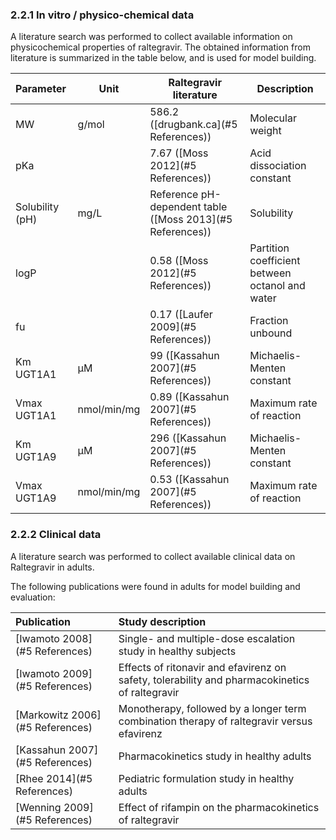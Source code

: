 ### 2.2.1 In vitro / physico-chemical data

A literature search was performed to collect available information on physicochemical properties of raltegravir. The obtained information from literature is summarized in the table below, and is used for model building.

| **Parameter**   | **Unit**    | **Raltegravir literature**                                  | **Description**                                 |
| :-------------- | ----------- | ----------------------------------------------------------- | ----------------------------------------------- |
| MW              | g/mol       | 586.2 ([drugbank.ca](#5 References))                       | Molecular weight                                |
| pKa             |             | 7.67 ([Moss 2012](#5 References))                          | Acid dissociation constant                      |
| Solubility (pH) | mg/L        | Reference pH-dependent table  ([Moss 2013](#5 References)) | Solubility                                      |
| logP            |             | 0.58 ([Moss 2012](#5 References))                          | Partition coefficient between octanol and water |
| fu              |             | 0.17 ([Laufer 2009](#5 References))                        | Fraction unbound                                |
| Km UGT1A1       | µM          | 99 ([Kassahun 2007](#5 References))                        | Michaelis-Menten constant                       |
| Vmax UGT1A1     | nmol/min/mg | 0.89 ([Kassahun 2007](#5 References))                      | Maximum rate of reaction                        |
| Km UGT1A9       | µM          | 296 ([Kassahun 2007](#5 References))                       | Michaelis-Menten constant                       |
| Vmax UGT1A9     | nmol/min/mg | 0.53 ([Kassahun 2007](#5 References))                      | Maximum rate of reaction                        |

### 2.2.2 Clinical data

A literature search was performed to collect available clinical data on Raltegravir in adults. 

The following publications were found in adults for model building and evaluation:

| Publication                       | Study description                                            |
| :-------------------------------- | :----------------------------------------------------------- |
| [Iwamoto 2008](#5 References)   | Single- and multiple-dose escalation study in healthy subjects |
| [Iwamoto 2009](#5 References)   | Effects of ritonavir and efavirenz on safety, tolerability and pharmacokinetics of raltegravir |
| [Markowitz 2006](#5 References) | Monotherapy, followed by a longer term combination therapy of raltegravir versus efavirenz |
| [Kassahun 2007](#5 References)  | Pharmacokinetics study in healthy adults                     |
| [Rhee 2014](#5 References)      | Pediatric formulation study in healthy adults                |
| [Wenning 2009](#5 References)   | Effect of rifampin on the pharmacokinetics of raltegravir    |

